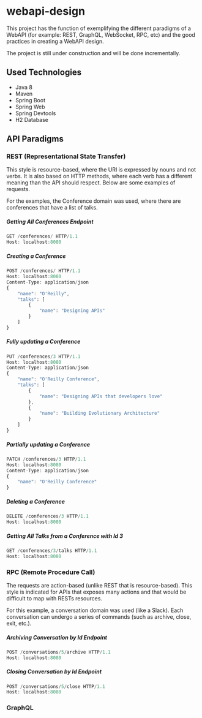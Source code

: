 # webapi-design

This project has the function of exemplifying the different paradigms of a WebAPI (for example: REST, GraphQL, WebSocket, RPC, 
etc) and the good practices in creating a WebAPI design.

The project is still under construction and will be done incrementally.


## **Used Technologies**
* Java 8
* Maven
* Spring Boot
* Spring Web
* Spring Devtools
* H2 Database

## **API Paradigms**
### **REST (Representational State Transfer)**

This style is resource-based, where the URI is expressed by nouns and not verbs. It is also based on HTTP methods, where each verb has a different meaning than the API should respect. Below are some examples of requests.

For the examples, the Conference domain was used, where there are conferences that have a list of talks.

##### Getting All Conferences Endpoint
```javascript
GET /conferences/ HTTP/1.1
Host: localhost:8080
```


##### Creating a Conference
```javascript
POST /conferences/ HTTP/1.1
Host: localhost:8080
Content-Type: application/json
{
    "name": "O'Reilly",
    "talks": [
        {
            "name": "Designing APIs"
        }
    ]
}
```

##### Fully updating a Conference
```javascript
PUT /conferences/3 HTTP/1.1
Host: localhost:8080
Content-Type: application/json
{
    "name": "O'Reilly Conference",
    "talks": [
        {
            "name": "Designing APIs that developers love"
        },
        {
            "name": "Building Evolutionary Architecture"
        }
    ]
}
```

##### Partially updating a Conference
```javascript
PATCH /conferences/3 HTTP/1.1
Host: localhost:8080
Content-Type: application/json
{
    "name": "O'Reilly Conference"
}
```

##### Deleting a Conference
```javascript
DELETE /conferences/3 HTTP/1.1
Host: localhost:8080
```

##### Getting All Talks from a Conference with Id 3
```javascript
GET /conferences/3/talks HTTP/1.1
Host: localhost:8080
```

### **RPC (Remote Procedure Call)**
The requests are action-based (unlike REST that is resource-based). This style is indicated for APIs that exposes many actions and that would be difficult to map with RESTs resources.

For this example, a conversation domain was used (like a Slack). Each conversation can undergo a series of commands (such as archive, close, exit, etc.).

##### Archiving Conversation by Id Endpoint
```javascript
POST /conversations/5/archive HTTP/1.1
Host: localhost:8080
```

##### Closing Conversation by Id Endpoint
```javascript
POST /conversations/5/close HTTP/1.1
Host: localhost:8080
```

### **GraphQL**
